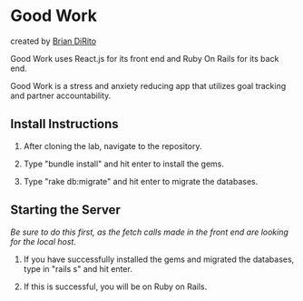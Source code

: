 # Good Work

created by [Brian DiRito](https://github.com/bcdirito)

Good Work uses React.js for its front end and Ruby On Rails for its back end.

Good Work is a stress and anxiety reducing app that utilizes goal tracking and partner accountability.

## Install Instructions

  1. After cloning the lab, navigate to the repository.
  
  2. Type "bundle install" and hit enter to install the gems.
  
  3. Type "rake db:migrate" and hit enter to migrate the databases.
  
## Starting the Server
  *Be sure to do this first, as the fetch calls made in the front end are looking for the local host.*
  
  1. If you have successfully installed the gems and migrated the databases, type in "rails s" and hit enter.
  
  2. If this is successful, you will be on Ruby on Rails.

